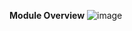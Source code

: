 **Module Overview**
![image](https://github.com/user-attachments/assets/7315d238-d157-474d-879c-0ba2e1c65ef5)

